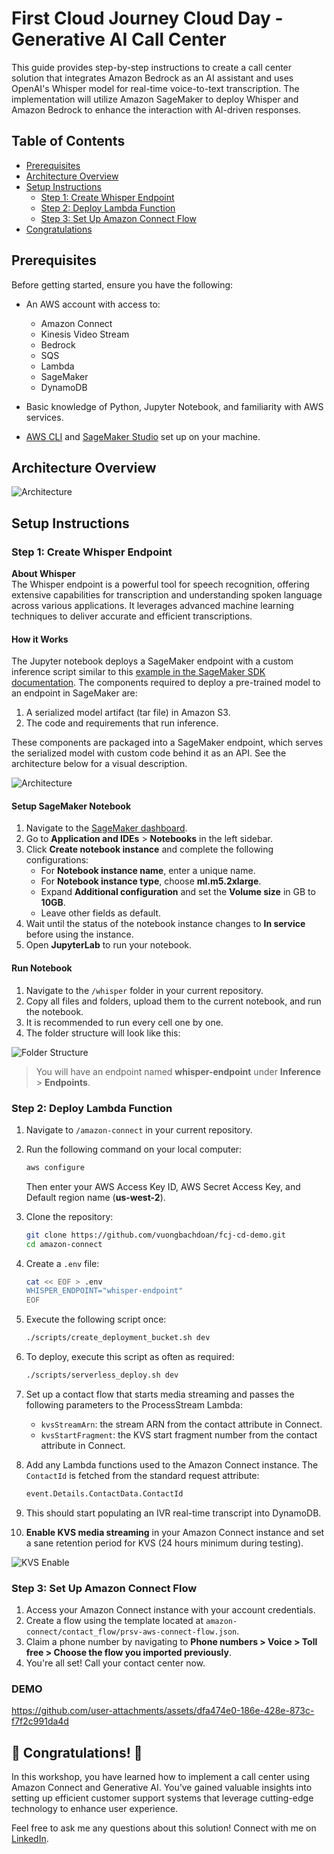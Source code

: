 # First Cloud Journey Cloud Day - Generative AI Call Center

This guide provides step-by-step instructions to create a call center solution that integrates Amazon Bedrock as an AI assistant and uses OpenAI's Whisper model for real-time voice-to-text transcription. The implementation will utilize Amazon SageMaker to deploy Whisper and Amazon Bedrock to enhance the interaction with AI-driven responses.

## Table of Contents

- [Prerequisites](#prerequisites)
- [Architecture Overview](#architecture-overview)
- [Setup Instructions](#setup-instructions)
  - [Step 1: Create Whisper Endpoint](#step-1-create-whisper-endpoint)
  - [Step 2: Deploy Lambda Function](#step-2-deploy-lambda-function)
  - [Step 3: Set Up Amazon Connect Flow](#step-3-set-up-amazon-connect-flow)
- [Congratulations](#congratulations)

## Prerequisites

Before getting started, ensure you have the following:

- An AWS account with access to:
  - Amazon Connect 
  - Kinesis Video Stream
  - Bedrock
  - SQS
  - Lambda
  - SageMaker
  - DynamoDB

- Basic knowledge of Python, Jupyter Notebook, and familiarity with AWS services.

- [AWS CLI](https://aws.amazon.com/cli/) and [SageMaker Studio](https://aws.amazon.com/sagemaker/studio/) set up on your machine.

## Architecture Overview

![Architecture](https://github.com/vuongbachdoan/PRSV24-HACKATHON-GENAI/blob/main/call_center/call_system_architecture.png?raw=true)

## Setup Instructions

### Step 1: Create Whisper Endpoint

**About Whisper**  
The Whisper endpoint is a powerful tool for speech recognition, offering extensive capabilities for transcription and understanding spoken language across various applications. It leverages advanced machine learning techniques to deliver accurate and efficient transcriptions.

#### How it Works

The Jupyter notebook deploys a SageMaker endpoint with a custom inference script similar to this [example in the SageMaker SDK documentation](https://sagemaker-examples.readthedocs.io/en/latest/introduction_to_amazon_algorithms/xgboost_abalone/xgboost_inferenece_script_mode.html). The components required to deploy a pre-trained model to an endpoint in SageMaker are:
1. A serialized model artifact (tar file) in Amazon S3.
2. The code and requirements that run inference.

These components are packaged into a SageMaker endpoint, which serves the serialized model with custom code behind it as an API. See the architecture below for a visual description.

![Architecture](https://github.com/vuongbachdoan/fcj-cd-demo/blob/main/whisper/imgs/endpoint-arch.png?raw=true)

#### Setup SageMaker Notebook

1. Navigate to the [SageMaker dashboard](https://us-west-2.console.aws.amazon.com/sagemaker).
2. Go to **Application and IDEs** > **Notebooks** in the left sidebar.
3. Click **Create notebook instance** and complete the following configurations:
   - For **Notebook instance name**, enter a unique name.
   - For **Notebook instance type**, choose **ml.m5.2xlarge**.
   - Expand **Additional configuration** and set the **Volume size** in GB to **10GB**.
   - Leave other fields as default.
4. Wait until the status of the notebook instance changes to **In service** before using the instance.
5. Open **JupyterLab** to run your notebook.

#### Run Notebook

1. Navigate to the `/whisper` folder in your current repository.
2. Copy all files and folders, upload them to the current notebook, and run the notebook.
3. It is recommended to run every cell one by one.
4. The folder structure will look like this:

![Folder Structure](https://github.com/vuongbachdoan/fcj-cd-demo/blob/main/whisper/imgs/notebook.png?raw=true)

> You will have an endpoint named **whisper-endpoint** under **Inference** > **Endpoints**.

### Step 2: Deploy Lambda Function

1. Navigate to `/amazon-connect` in your current repository.
2. Run the following command on your local computer:

    ```bash
    aws configure
    ```

   Then enter your AWS Access Key ID, AWS Secret Access Key, and Default region name (**us-west-2**).

3. Clone the repository:

    ```bash
    git clone https://github.com/vuongbachdoan/fcj-cd-demo.git
    cd amazon-connect
    ```

4. Create a `.env` file:

    ```bash
    cat << EOF > .env
    WHISPER_ENDPOINT="whisper-endpoint"
    EOF
    ```

5. Execute the following script once:

    ```bash
    ./scripts/create_deployment_bucket.sh dev
    ```

6. To deploy, execute this script as often as required:

    ```bash
    ./scripts/serverless_deploy.sh dev
    ```

7. Set up a contact flow that starts media streaming and passes the following parameters to the ProcessStream Lambda:
   - `kvsStreamArn`: the stream ARN from the contact attribute in Connect.
   - `kvsStartFragment`: the KVS start fragment number from the contact attribute in Connect.

8. Add any Lambda functions used to the Amazon Connect instance. The `ContactId` is fetched from the standard request attribute:

    ```python
    event.Details.ContactData.ContactId
    ```

9. This should start populating an IVR real-time transcript into DynamoDB.

10. **Enable KVS media streaming** in your Amazon Connect instance and set a sane retention period for KVS (24 hours minimum during testing).

![KVS Enable](https://github.com/vuongbachdoan/fcj-cd-demo/blob/main/amazon-connect/doc/enable_kvs.png?raw=true)

### Step 3: Set Up Amazon Connect Flow

1. Access your Amazon Connect instance with your account credentials.
2. Create a flow using the template located at `amazon-connect/contact_flow/prsv-aws-connect-flow.json`.
3. Claim a phone number by navigating to **Phone numbers > Voice > Toll free > Choose the flow you imported previously**.
4. You're all set! Call your contact center now.

### DEMO

https://github.com/user-attachments/assets/dfa474e0-186e-428e-873c-f7f2c991da4d


## 🎉 Congratulations! 🎉

In this workshop, you have learned how to implement a call center using Amazon Connect and Generative AI. You’ve gained valuable insights into setting up efficient customer support systems that leverage cutting-edge technology to enhance user experience.

Feel free to ask me any questions about this solution! Connect with me on [LinkedIn](https://www.linkedin.com/in/vuongbd2007/).
